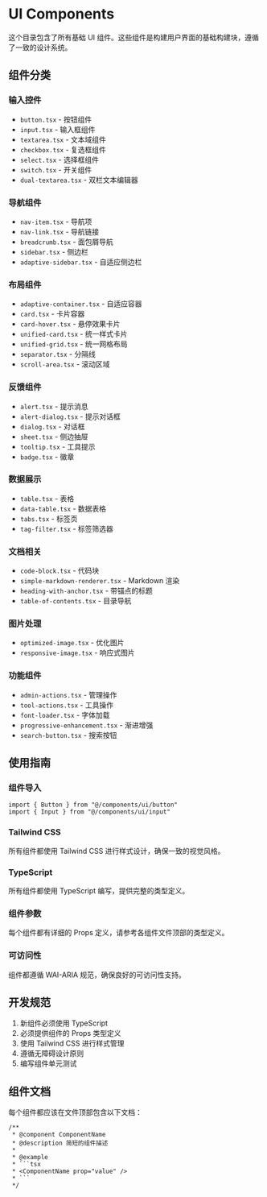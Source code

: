 # UI Components

这个目录包含了所有基础 UI 组件。这些组件是构建用户界面的基础构建块，遵循了一致的设计系统。

## 组件分类

### 输入控件
- `button.tsx` - 按钮组件
- `input.tsx` - 输入框组件
- `textarea.tsx` - 文本域组件
- `checkbox.tsx` - 复选框组件
- `select.tsx` - 选择框组件
- `switch.tsx` - 开关组件
- `dual-textarea.tsx` - 双栏文本编辑器

### 导航组件
- `nav-item.tsx` - 导航项
- `nav-link.tsx` - 导航链接
- `breadcrumb.tsx` - 面包屑导航
- `sidebar.tsx` - 侧边栏
- `adaptive-sidebar.tsx` - 自适应侧边栏

### 布局组件
- `adaptive-container.tsx` - 自适应容器
- `card.tsx` - 卡片容器
- `card-hover.tsx` - 悬停效果卡片
- `unified-card.tsx` - 统一样式卡片
- `unified-grid.tsx` - 统一网格布局
- `separator.tsx` - 分隔线
- `scroll-area.tsx` - 滚动区域

### 反馈组件
- `alert.tsx` - 提示消息
- `alert-dialog.tsx` - 提示对话框
- `dialog.tsx` - 对话框
- `sheet.tsx` - 侧边抽屉
- `tooltip.tsx` - 工具提示
- `badge.tsx` - 徽章

### 数据展示
- `table.tsx` - 表格
- `data-table.tsx` - 数据表格
- `tabs.tsx` - 标签页
- `tag-filter.tsx` - 标签筛选器

### 文档相关
- `code-block.tsx` - 代码块
- `simple-markdown-renderer.tsx` - Markdown 渲染
- `heading-with-anchor.tsx` - 带锚点的标题
- `table-of-contents.tsx` - 目录导航

### 图片处理
- `optimized-image.tsx` - 优化图片
- `responsive-image.tsx` - 响应式图片

### 功能组件
- `admin-actions.tsx` - 管理操作
- `tool-actions.tsx` - 工具操作
- `font-loader.tsx` - 字体加载
- `progressive-enhancement.tsx` - 渐进增强
- `search-button.tsx` - 搜索按钮

## 使用指南

### 组件导入
```tsx
import { Button } from "@/components/ui/button"
import { Input } from "@/components/ui/input"
```

### Tailwind CSS
所有组件都使用 Tailwind CSS 进行样式设计，确保一致的视觉风格。

### TypeScript
所有组件都使用 TypeScript 编写，提供完整的类型定义。

### 组件参数
每个组件都有详细的 Props 定义，请参考各组件文件顶部的类型定义。

### 可访问性
组件都遵循 WAI-ARIA 规范，确保良好的可访问性支持。

## 开发规范

1. 新组件必须使用 TypeScript
2. 必须提供组件的 Props 类型定义
3. 使用 Tailwind CSS 进行样式管理
4. 遵循无障碍设计原则
5. 编写组件单元测试

## 组件文档

每个组件都应该在文件顶部包含以下文档：

```tsx
/**
 * @component ComponentName
 * @description 简短的组件描述
 * 
 * @example
 * ```tsx
 * <ComponentName prop="value" />
 * ```
 */
```

